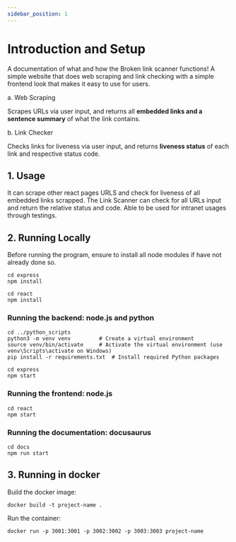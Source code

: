 ```yaml
---
sidebar_position: 1
---
```


# Introduction and Setup

A documentation of what and how the Broken link scanner functions! A simple website that does web scraping and link checking with a simple frontend look that makes it easy to use for users.

a. Web Scraping 

Scrapes URLs via user input, and returns all **embedded links and a sentence summary** of what the link contains. 

b. Link Checker

Checks links for liveness via user input, and returns **liveness status** of each link and respective status code.

## 1. Usage 
It can scrape other react pages URLS and check for liveness of all embedded links scrapped. The Link Scanner can check for all URLs input and return the relative status and code. Able to be used for intranet usages through testings.

## 2. Running Locally 

Before running the program, ensure to install all node modules if have not already done so.

```
cd express 
npm install

cd react
npm install 
```

### Running the backend: node.js and python

```
cd ../python_scripts
python3 -m venv venv         # Create a virtual environment
source venv/bin/activate     # Activate the virtual environment (use venv\Scripts\activate on Windows)
pip install -r requirements.txt  # Install required Python packages

cd express
npm start
```

### Running the frontend: node.js

```
cd react 
npm start 
```

### Running the documentation: docusaurus


```
cd docs 
npm run start 
```

## 3. Running in docker 
Build the docker image:
```
docker build -t project-name .
```

Run the container:
```
docker run -p 3001:3001 -p 3002:3002 -p 3003:3003 project-name
```